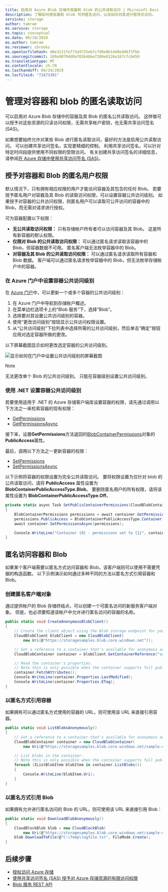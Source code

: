 ```yaml
---
title: 启用对 Azure Blob 存储中容器和 blob 的公共读取访问 | Microsoft Docs
description: 了解如何使容器和 blob 可供匿名访问，以及如何对其进行程序式访问。
services: storage
author: tamram
ms.service: storage
ms.topic: conceptual
ms.date: 09/19/2019
ms.author: tamram
ms.reviewer: cbrooks
ms.openlocfilehash: d0e3121fe773a9725eb7cfd9e8b14d0ed86f3fbb
ms.sourcegitcommit: 2d9a9079dd0a701b4bbe7289e8126a167cfcb450
ms.translationtype: MT
ms.contentlocale: zh-CN
ms.lasthandoff: 09/29/2019
ms.locfileid: "71673301"
---
```

# <a name="manage-anonymous-read-access-to-containers-and-blobs"></a>管理对容器和 blob 的匿名读取访问

可以启用对 Azure Blob 存储中的容器及其 Blob 的匿名公共读取访问。 这样做可以授予对这些资源的只读访问权限，无需共享帐户密钥，也无需共享访问签名 (SAS)。

如果想要始终允许对某些 Blob 进行匿名读取访问，最好的方法是启用公共读取访问。 可以创建共享访问签名，实现更精细的控制。 利用共享访问签名，可以针对特定时间段提供使用不同权限的受限访问。 有关创建共享访问签名的详细信息，请参阅[在 Azure 存储中使用共享访问签名 (SAS)](../common/storage-sas-overview.md?toc=%2fazure%2fstorage%2fblobs%2ftoc.json)。

## <a name="grant-anonymous-users-permissions-to-containers-and-blobs"></a>授予对容器和 Blob 的匿名用户权限

默认情况下，只有拥有相应权限的用户才能访问容器及其包含的任何 Blob。 若要授予匿名用户对容器及其 Blob 的读取访问权限，可以设置容器公共访问级别。 如果授予对容器的公共访问权限，则匿名用户可以读取可公开访问的容器中的 Blob，而无需对请求进行授权。

可为容器配置以下权限：

- **无公共读取访问权限：** 只有存储帐户所有者可以访问容器及其 Blob。 这是所有新容器的默认权限。
- **仅限对 Blob 的公共读取访问权限：** 可以通过匿名请求读取该容器中的 Blob，但容器数据不可用。 匿名客户端无法枚举容器中的 Blob。
- **对容器及其 Blob 的公共读取访问权限：** 可以通过匿名请求读取所有容器和 Blob 数据。 客户端可以通过匿名请求枚举容器中的 Blob，但无法枚举存储帐户中的容器。

### <a name="set-container-public-access-level-in-the-azure-portal"></a>在 Azure 门户中设置容器公共访问级别

在 [Azure 门户](https://portal.azure.com)中，可以更新一个或多个容器的公共访问级别：

1. 在 Azure 门户中导航到存储帐户概述。
1. 在菜单边栏选项卡上的“Blob 服务”下，选择“Blob”。
1. 选择要对其设置公共访问级别的容器。
1. 使用“更改访问级别”按钮显示公共访问权限设置。
1. 从“公共访问级别”下拉列表中选择所需的公共访问级别，然后单击“确定”按钮应用对选定容器所做的更改。

以下屏幕截图显示如何更改选定容器的公共访问级别。

![显示如何在门户中设置公共访问级别的屏幕截图](./media/storage-manage-access-to-resources/storage-manage-access-to-resources-0.png)

> [!NOTE]
> 无法更改单个 Blob 的公共访问级别。 只能在容器级别设置公共访问级别。

### <a name="set-container-public-access-level-with-net"></a>使用 .NET 设置容器公共访问级别

若要使用适用于 .NET 的 Azure 存储客户端库设置容器的权限，请先通过调用以下方法之一来检索容器的现有权限：

- [GetPermissions](/dotnet/api/microsoft.azure.storage.blob.cloudblobcontainer.getpermissions)
- [GetPermissionsAsync](/dotnet/api/microsoft.azure.storage.blob.cloudblobcontainer.getpermissionsasync)

接下来，设置**GetPermissions**方法返回的[BlobContainerPermissions](/dotnet/api/microsoft.azure.storage.blob.blobcontainerpermissions)对象的**PublicAccess**属性。

最后，调用以下方法之一更新容器的权限：

- [SetPermissions](/dotnet/api/microsoft.azure.storage.blob.cloudblobcontainer.setpermissions)
- [SetPermissionsAsync](/dotnet/api/microsoft.azure.storage.blob.cloudblobcontainer.setpermissionsasync)

以下示例将容器的权限设置为完全公共读取访问。 要将权限设置为仅针对 blob 的公共读取访问，请将 **PublicAccess** 属性设置为 **BlobContainerPublicAccessType.Blob**。 要删除匿名用户的所有权限，请将该属性设置为 **BlobContainerPublicAccessType.Off**。

```csharp
private static async Task SetPublicContainerPermissions(CloudBlobContainer container)
{
    BlobContainerPermissions permissions = await container.GetPermissionsAsync();
    permissions.PublicAccess = BlobContainerPublicAccessType.Container;
    await container.SetPermissionsAsync(permissions);

    Console.WriteLine("Container {0} - permissions set to {1}", container.Name, permissions.PublicAccess);
}
```

## <a name="access-containers-and-blobs-anonymously"></a>匿名访问容器和 Blob

如果某个客户端需要以匿名方式访问容器和 Blob，该客户端则可以使用不需要凭据的构造函数。 以下示例演示如何通过多种不同的方法以匿名方式引用容器和 Blob。

### <a name="create-an-anonymous-client-object"></a>创建匿名客户端对象

通过提供帐户的 Blob 存储终结点，可以创建一个可匿名访问的新服务客户端对象。 但是，也必须要知道该帐户中允许进行匿名访问的容器的名称。

```csharp
public static void CreateAnonymousBlobClient()
{
    // Create the client object using the Blob storage endpoint for your account.
    CloudBlobClient blobClient = new CloudBlobClient(
        new Uri(@"https://storagesamples.blob.core.windows.net"));

    // Get a reference to a container that's available for anonymous access.
    CloudBlobContainer container = blobClient.GetContainerReference("sample-container");

    // Read the container's properties. 
    // Note this is only possible when the container supports full public read access.
    container.FetchAttributes();
    Console.WriteLine(container.Properties.LastModified);
    Console.WriteLine(container.Properties.ETag);
}
```

### <a name="reference-a-container-anonymously"></a>以匿名方式引用容器

如果拥有可以通过匿名方式使用的容器的 URL，则可使用该 URL 来直接引用容器。

```csharp
public static void ListBlobsAnonymously()
{
    // Get a reference to a container that's available for anonymous access.
    CloudBlobContainer container = new CloudBlobContainer(
        new Uri(@"https://storagesamples.blob.core.windows.net/sample-container"));

    // List blobs in the container.
    // Note this is only possible when the container supports full public read access.
    foreach (IListBlobItem blobItem in container.ListBlobs())
    {
        Console.WriteLine(blobItem.Uri);
    }
}
```

### <a name="reference-a-blob-anonymously"></a>以匿名方式引用 Blob

如果拥有允许进行匿名访问的 Blob 的 URL，则可使用该 URL 来直接引用 Blob：

```csharp
public static void DownloadBlobAnonymously()
{
    CloudBlockBlob blob = new CloudBlockBlob(
        new Uri(@"https://storagesamples.blob.core.windows.net/sample-container/logfile.txt"));
    blob.DownloadToFile(@"C:\Temp\logfile.txt", FileMode.Create);
}
```

## <a name="next-steps"></a>后续步骤

- [授权访问 Azure 存储](../common/storage-auth.md)
- [使用共享访问签名 (SAS) 授予对 Azure 存储资源的有限访问权限](../common/storage-sas-overview.md)
- [Blob 服务 REST API](/rest/api/storageservices/blob-service-rest-api)
